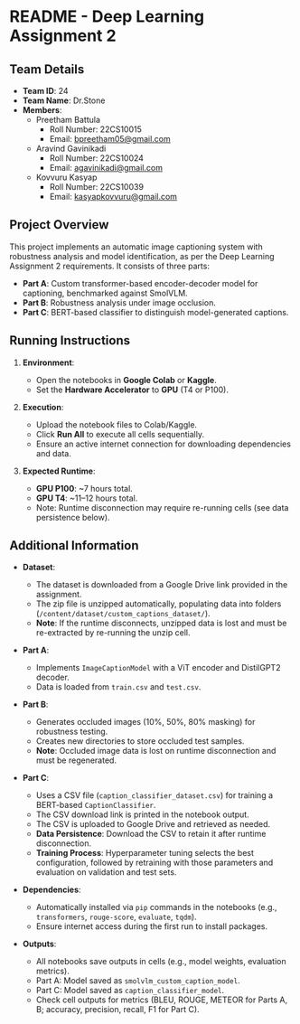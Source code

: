 # README - Deep Learning Assignment 2

## Team Details
- **Team ID**: 24
- **Team Name**: Dr.Stone
- **Members**:
  - Preetham Battula
    - Roll Number: 22CS10015
    - Email: bpreetham05@gmail.com
  - Aravind Gavinikadi
    - Roll Number: 22CS10024
    - Email: agavinikadi@gmail.com
  - Kovvuru Kasyap
    - Roll Number: 22CS10039
    - Email: kasyapkovvuru@gmail.com

## Project Overview
This project implements an automatic image captioning system with robustness analysis and model identification, as per the Deep Learning Assignment 2 requirements. It consists of three parts:
- **Part A**: Custom transformer-based encoder-decoder model for captioning, benchmarked against SmolVLM.
- **Part B**: Robustness analysis under image occlusion.
- **Part C**: BERT-based classifier to distinguish model-generated captions.

## Running Instructions
1. **Environment**:
   - Open the notebooks in **Google Colab** or **Kaggle**.
   - Set the **Hardware Accelerator** to **GPU** (T4 or P100).

2. **Execution**:
   - Upload the notebook files to Colab/Kaggle.
   - Click **Run All** to execute all cells sequentially.
   - Ensure an active internet connection for downloading dependencies and data.

3. **Expected Runtime**:
   - **GPU P100**: ~7 hours total.
   - **GPU T4**: ~11–12 hours total.
   - Note: Runtime disconnection may require re-running cells (see data persistence below).

## Additional Information
- **Dataset**:
  - The dataset is downloaded from a Google Drive link provided in the assignment.
  - The zip file is unzipped automatically, populating data into folders (`/content/dataset/custom_captions_dataset/`).
  - **Note**: If the runtime disconnects, unzipped data is lost and must be re-extracted by re-running the unzip cell.

- **Part A**:
  - Implements `ImageCaptionModel` with a ViT encoder and DistilGPT2 decoder.
  - Data is loaded from `train.csv` and `test.csv`.

- **Part B**:
  - Generates occluded images (10%, 50%, 80% masking) for robustness testing.
  - Creates new directories to store occluded test samples.
  - **Note**: Occluded image data is lost on runtime disconnection and must be regenerated.

- **Part C**:
  - Uses a CSV file (`caption_classifier_dataset.csv`) for training a BERT-based `CaptionClassifier`.
  - The CSV download link is printed in the notebook output.
  - The CSV is uploaded to Google Drive and retrieved as needed.
  - **Data Persistence**: Download the CSV to retain it after runtime disconnection.
  - **Training Process**: Hyperparameter tuning selects the best configuration, followed by retraining with those parameters and evaluation on validation and test sets.

- **Dependencies**:
  - Automatically installed via `pip` commands in the notebooks (e.g., `transformers`, `rouge-score`, `evaluate`, `tqdm`).
  - Ensure internet access during the first run to install packages.

- **Outputs**:
  - All notebooks save outputs in cells (e.g., model weights, evaluation metrics).
  - Part A: Model saved as `smolvlm_custom_caption_model`.
  - Part C: Model saved as `caption_classifier_model`.
  - Check cell outputs for metrics (BLEU, ROUGE, METEOR for Parts A, B; accuracy, precision, recall, F1 for Part C).

